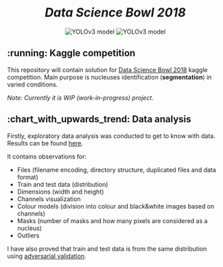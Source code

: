 <h1 align="center"><b><i>Data Science Bowl 2018</i></b></h1>
<p align=center>
    <a><img alt="YOLOv3 model" src="https://img.shields.io/badge/PyTorch-1.3.0-blue"></a>
    <a><img alt="YOLOv3 model" src="https://img.shields.io/badge/python-3.7-blue.svg"></a>
</p>

<h2>:running: Kaggle competition</h2>

This repository will contain solution for [Data Science Bowl 2018](https://www.kaggle.com/c/data-science-bowl-2018) kaggle competition.
Main purpose is nucleuses identification (<b>segmentation</b>) in varied conditions.

<i>Note: Currently it is WIP (work-in-progress) project.</i>

<h2>:chart_with_upwards_trend: Data analysis</h2>

Firstly, exploratory data analysis was conducted to get to know with data. Results can be found [here](https://github.com/joanna-janos/Data_Science_Bowl_2018/blob/master/data_analysis/EDA.ipynb).

It contains observations for:
- Files (filename encoding, directory structure, duplicated files and data format)
- Train and test data (distribution)
- Dimensions (width and height)
- Channels visualization
- Colour models (division into colour and black&white images based on channels)
- Masks (number of masks and how many pixels are considered as a nucleus)
- Outliers

I have also proved that train and test data is from the same distribution using [adversarial validation](https://github.com/joanna-janos/Data_Science_Bowl_2018/blob/master/data_analysis/adversarial_validation.ipynb).
